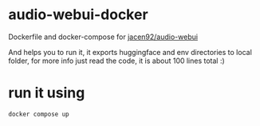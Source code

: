 # audio-webui-docker

Dockerfile and docker-compose for [jacen92/audio-webui](https://github.com/jacen92/audio-webui)

And helps you to run it, it exports huggingface and env directories to local folder, for more info just read the code, it is about 100 lines total :)

# run it using

```shell
docker compose up
```
